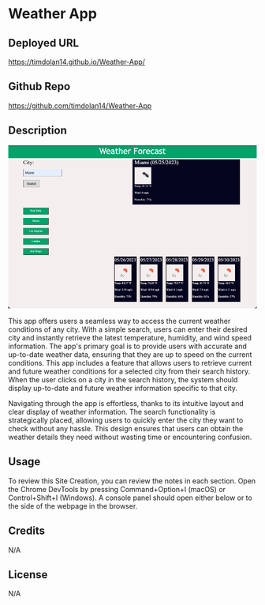 # Weather App

## Deployed URL

https://timdolan14.github.io/Weather-App/

## Github Repo

https://github.com/timdolan14/Weather-App

## Description 
![SC](./photos/Screenshot%202023-05-25%20at%205.51.35%20PM.png)

This app offers users a seamless way to access the current weather conditions of any city. With a simple search, users can enter their desired city and instantly retrieve the latest temperature, humidity, and wind speed information. The app's primary goal is to provide users with accurate and up-to-date weather data, ensuring that they are up to speed on the current conditions. This app includes a feature that allows users to retrieve current and future weather conditions for a selected city from their search history. When the user clicks on a city in the search history, the system should display up-to-date and future weather information specific to that city.

Navigating through the app is effortless, thanks to its intuitive layout and clear display of weather information. The search functionality is strategically placed, allowing users to quickly enter the city they want to check without any hassle. This design ensures that users can obtain the weather details they need without wasting time or encountering confusion.

## Usage 

To review this Site Creation, you can review the notes in each section. Open the Chrome DevTools by pressing Command+Option+I (macOS) or Control+Shift+I (Windows). A console panel should open either below or to the side of the webpage in the browser.

## Credits
N/A

## License
N/A